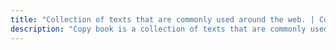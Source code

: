 ```yaml
---
title: "Collection of texts that are commonly used around the web. | Copy Book"
description: "Copy book is a collection of texts that are commonly used around the web."
---
```

